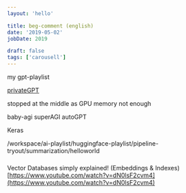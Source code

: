 ```yaml
---
layout: 'hello'

title: beg-comment (english)
date: '2019-05-02'
jobDate: 2019

draft: false
tags: ['carousell']
---
```


my gpt-playlist

[privateGPT](https://github.com/louiscklaw/privateGPT)

stopped at the middle as GPU memory not enough

baby-agi
superAGI
autoGPT

Keras

/workspace/ai-playlist/huggingface-playlist/pipeline-tryout/summarization/helloworld

###

Vector Databases simply explained! (Embeddings & Indexes)
[https://www.youtube.com/watch?v=dN0lsF2cvm4](https://www.youtube.com/watch?v=dN0lsF2cvm4)
